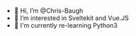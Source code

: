 - 👋 Hi, I’m @Chris-Baugh
- 👀 I’m interested in Sveltekit and Vue.JS
- 🌱 I'm currently re-learning Python3

<!---
Chris-Baugh/Chris-Baugh is a ✨ special ✨ repository because its `README.md` (this file) appears on your GitHub profile.
You can click the Preview link to take a look at your changes.
--->
